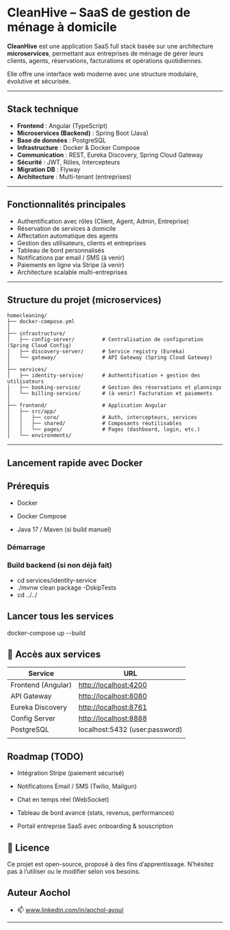 # CleanHive – SaaS de gestion de ménage à domicile

**CleanHive** est une application SaaS full stack basée sur une architecture **microservices**, permettant aux entreprises de ménage de gérer leurs clients, agents, réservations, facturations et opérations quotidiennes.

Elle offre une interface web moderne avec une structure modulaire, évolutive et sécurisée.

---

##  Stack technique

- **Frontend** : Angular (TypeScript)
- **Microservices (Backend)** : Spring Boot (Java)
- **Base de données** : PostgreSQL
- **Infrastructure** : Docker & Docker Compose
- **Communication** : REST, Eureka Discovery, Spring Cloud Gateway
- **Sécurité** : JWT, Rôles, Intercepteurs
- **Migration DB** : Flyway
- **Architecture** : Multi-tenant (entreprises)

---

##  Fonctionnalités principales

-  Authentification avec rôles (Client, Agent, Admin, Entreprise)
-  Réservation de services à domicile
-  Affectation automatique des agents
-  Gestion des utilisateurs, clients et entreprises
-  Tableau de bord personnalisés
-  Notifications par email / SMS (à venir)
-  Paiements en ligne via Stripe (à venir)
-  Architecture scalable multi-entreprises

---

## Structure du projet (microservices)

```text
homecleaning/
├── docker-compose.yml
│
├── infrastructure/
│   ├── config-server/         # Centralisation de configuration (Spring Cloud Config)
│   ├── discovery-server/      # Service registry (Eureka)
│   └── gateway/               # API Gateway (Spring Cloud Gateway)
│
├── services/
│   ├── identity-service/      # Authentification + gestion des utilisateurs
│   ├── booking-service/       # Gestion des réservations et plannings
│   └── billing-service/       # (à venir) Facturation et paiements
│
├── frontend/                  # Application Angular
│   ├── src/app/
│   │   ├── core/              # Auth, intercepteurs, services
│   │   ├── shared/            # Composants réutilisables
│   │   └── pages/             # Pages (dashboard, login, etc.)
│   └── environments/

````
---

##  Lancement rapide avec Docker
##  Prérequis
- Docker

- Docker Compose

- Java 17 / Maven (si build manuel)

###  Démarrage
### Build backend (si non déjà fait)
- cd services/identity-service
- ./mvnw clean package -DskipTests
- cd ../../

## Lancer tous les services
docker-compose up --build

## 🔗 Accès aux services

| Service            | URL                                            |
| ------------------ | ---------------------------------------------- |
| Frontend (Angular) | [http://localhost:4200](http://localhost:4200) |
| API Gateway        | [http://localhost:8080](http://localhost:8080) |
| Eureka Discovery   | [http://localhost:8761](http://localhost:8761) |
| Config Server      | [http://localhost:8888](http://localhost:8888) |
| PostgreSQL         | localhost:5432 (user\:password)                |
                                |

## Roadmap (TODO)
 - Intégration Stripe (paiement sécurisé)

 - Notifications Email / SMS (Twilio, Mailgun)

 - Chat en temps réel (WebSocket)

 - Tableau de bord avancé (stats, revenus, performances)

 - Portail entreprise SaaS avec onboarding & souscription

## 📄 Licence
Ce projet est open-source, proposé à des fins d’apprentissage. N’hésitez pas à l’utiliser ou le modifier selon vos besoins.

## Auteur Aochol
- 📫 www.linkedin.com/in/aochol-ayoul
---



